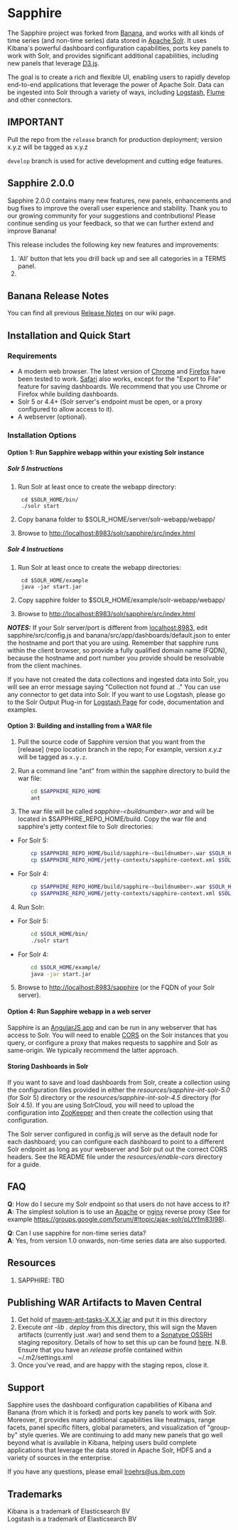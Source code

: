 # Sapphire

The Sapphire project was forked from [Banana](https://github.com/lucidworks/banana), and works with all kinds of time series
(and non-time series) data stored in [Apache Solr](https://lucene.apache.org/solr/). It uses Kibana's powerful dashboard
configuration capabilities, ports key panels to work with Solr, and provides significant additional capabilities,
including new panels that leverage [D3.js](http://d3js.org).

The goal is to create a rich and flexible UI, enabling users to rapidly develop end-to-end applications that leverage
the power of Apache Solr. Data can be ingested into Solr through a variety of ways, including
[Logstash](https://www.elastic.co/products/logstash), [Flume](https://flume.apache.org) and other connectors.

 
## IMPORTANT

Pull the repo from the `release` branch for production deployment; version x.y.z will be tagged as x.y.z

`develop` branch is used for active development and cutting edge features.

## Sapphire 2.0.0

Sapphire 2.0.0 contains many new features, new panels, enhancements and bug fixes to improve the overall user experience
and stability. Thank you to our growing community for your suggestions and contributions! Please continue sending us
your feedback, so that we can further extend and improve Banana!

This release includes the following key new features and improvements:

1.  'All' button that lets you drill back up and see all categories in a TERMS panel.
2.  

## Banana Release Notes

You can find all previous [Release Notes](https://github.com/LucidWorks/banana/wiki/Release-Notes) on our wiki page.

## Installation and Quick Start
### Requirements
* A modern web browser. The latest version of [Chrome](http://www.google.com/chrome/) and
[Firefox](https://www.mozilla.org/en-US/firefox/new/) have been tested to work. [Safari](http://www.apple.com/safari/)
also works, except for the "Export to File" feature for saving dashboards. We recommend that you use Chrome or Firefox
while building dashboards.
* Solr 5 or 4.4+ (Solr server's endpoint must be open, or a proxy configured to allow access to it).
* A webserver (optional).

### Installation Options
#### Option 1: Run Sapphire webapp within your existing Solr instance
##### Solr 5 Instructions
1. Run Solr at least once to create the webapp directory:

        cd $SOLR_HOME/bin/
        ./solr start

2. Copy banana folder to $SOLR_HOME/server/solr-webapp/webapp/
3. Browse to [http://localhost:8983/solr/sapphire/src/index.html](http://localhost:8983/solr/sapphire/src/index.html)

##### Solr 4 Instructions
1. Run Solr at least once to create the webapp directories:

        cd $SOLR_HOME/example
        java -jar start.jar
    
2. Copy sapphire folder to $SOLR_HOME/example/solr-webapp/webapp/
3. Browse to [http://localhost:8983/solr/sapphire/src/index.html](http://localhost:8983/solr/sapphire/src/index.html)

_**NOTES:**_ If your Solr server/port is different from [localhost:8983](http://localhost:8983), edit
sapphire/src/config.js and banana/src/app/dashboards/default.json to enter the hostname and port that you are using.
Remember that sapphire runs within the client browser, so provide a fully qualified domain name (FQDN), because the
hostname and port number you provide should be resolvable from the client machines.

If you have not created the data collections and ingested data into Solr, you will see an error message saying
"Collection not found at .." You can use any connector to get data into Solr. If you want to use Logstash, please go to
the Solr Output Plug-in for [Logstash Page](https://github.com/LucidWorks/solrlogmanager) for code, documentation and
examples.

#### Option 3: Building and installing from a WAR file
1. Pull the source code of Sapphire version that you want from the
[release] (repo location branch in the repo;
For example, version *x.y.z* will be tagged as `x.y.z`.
2. Run a command line "ant" from within the sapphire directory to build the war file:

    ```bash
        cd $SAPPHIRE_REPO_HOME
        ant
    ```
3. The war file will be called *sapphire-\<buildnumber\>.war* and will be located in $SAPPHIRE\_REPO\_HOME/build.
Copy the war file and sapphire's jetty context file to Solr directories:
  * For Solr 5:

    ```bash
        cp $SAPPHIRE_REPO_HOME/build/sapphire-<buildnumber>.war $SOLR_HOME/server/webapps/sapphire.war
        cp $SAPPHIRE_REPO_HOME/jetty-contexts/sapphire-context.xml $SOLR_HOME/server/contexts/
    ```
  * For Solr 4:

    ```bash
        cp $SAPPHIRE_REPO_HOME/build/sapphire-<buildnumber>.war $SOLR_HOME/example/webapps/sapphire.war
        cp $SAPPHIRE_REPO_HOME/jetty-contexts/sapphire-context.xml $SOLR_HOME/example/contexts/
    ```
4. Run Solr:
  * For Solr 5:

    ```bash
        cd $SOLR_HOME/bin/
        ./solr start
    ```
  * For Solr 4:

    ```bash
        cd $SOLR_HOME/example/
        java -jar start.jar
    ```
5. Browse to [http://localhost:8983/sapphire](http://localhost:8983/sapphire) (or the FQDN of your Solr server).
    
#### Option 4: Run Sapphire webapp in a web server
Sapphire is an [AngularJS app](https://angularjs.org) and can be run in any webserver that has access to Solr.
You will need to enable [CORS](https://en.wikipedia.org/wiki/Cross-origin_resource_sharing) on the Solr instances that
you query, or configure a proxy that makes requests to sapphire and Solr as same-origin. We typically recommend the
latter approach.

#### Storing Dashboards in Solr

If you want to save and load dashboards from Solr, create a collection using the configuration files provided in either
the _resources/sapphire-int-solr-5.0_ (for Solr 5) directory or the _resources/sapphire-int-solr-4.5_ directory
(for Solr 4.5). If you are using SolrCloud, you will need to upload the configuration into
[ZooKeeper](https://zookeeper.apache.org) and then create the collection using that configuration.

The Solr server configured in config.js will serve as the default node for each dashboard; you can configure each
dashboard to point to a different Solr endpoint as long as your webserver and Solr put out the correct CORS headers.
See the README file under the  _resources/enable-cors_ directory for a guide.

## FAQ

__Q__: How do I secure my Solr endpoint so that users do not have access to it?  
__A__: The simplest solution is to use an [Apache](http://projects.apache.org/projects/http_server.html) or
[nginx](http://nginx.org) reverse proxy (See for example https://groups.google.com/forum/#!topic/ajax-solr/pLtYfm83I98).

__Q__: Can I use sapphire for non-time series data?  
__A__: Yes, from version 1.0 onwards, non-time series data are also supported.

## Resources

1.	SAPPHIRE: TBD


## Publishing WAR Artifacts to Maven Central

1. 	Get hold of
[maven-ant-tasks-X.X.X.jar](http://search.maven.org/#search|gav|1|g%3A%22org.apache.maven%22%20AND%20a%3A%22maven-ant-tasks%22)
and put it in this directory
2. 	Execute *ant -lib . deploy* from this directory, this will sign the Maven artifacts (currently just .war) and send
them to a [Sonatype OSSRH](https://oss.sonatype.org/) staging repository. Details of how to set this up can be found
[here](http://central.sonatype.org/pages/ossrh-guide.html). N.B. Ensure that you have an *release* profile contained
within ~/.m2/settings.xml
3.	Once you've read, and are happy with the staging repos, close it. 

## Support

Sapphire uses the dashboard configuration capabilities of Kibana and Banana (from which it is forked) and ports key panels to work
with Solr. Moreover, it provides many additional capabilities like heatmaps, range facets, panel specific filters,
global parameters, and visualization of "group-by" style queries. We are continuing to add many new panels that go well
beyond what is available in Kibana, helping users build complete applications that leverage the data stored in
Apache Solr, HDFS and a variety of sources in the enterprise.

If you have any questions, please email lroehrs@us.ibm.com

## Trademarks

Kibana is a trademark of Elasticsearch BV  
Logstash is a trademark of Elasticsearch BV
